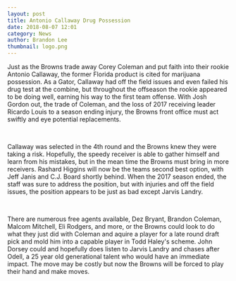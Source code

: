 ```yaml
---
layout: post
title: Antonio Callaway Drug Possession
date: 2018-08-07 12:01
category: News
author: Brandon Lee
thumbnail: logo.png
---
```


Just as the Browns trade away Corey Coleman and put faith into their rookie Antonio Callaway, the former Florida product is cited for marijuana possession. As a Gator, Callaway had off the field issues and even failed his drug test at the combine, but throughout the offseason the rookie appeared to be doing well, earning his way to the first team offense. With Josh Gordon out, the trade of Coleman, and the loss of 2017 receiving leader Ricardo Louis to a season ending injury, the Browns front office must act swiftly and eye potential replacements.

<br>

Callaway was selected in the 4th round and the Browns knew they were taking a risk. Hopefully, the speedy receiver is able to gather himself and learn from his mistakes, but in the mean time the Browns must bring in more receivers. Rashard Higgins will now be the teams second best option, with Jeff Janis and C.J. Board shortly behind. When the 2017 season ended, the staff was sure to address the position, but with injuries and off the field issues, the position appears to be just as bad except Jarvis Landry.

<br>

There are numerous free agents available, Dez Bryant, Brandon Coleman, Malcom Mitchell, Eli Rodgers, and more, or the Browns could look to do what they just did with Coleman and aquire a player for a late round draft pick and mold him into a capable player in Todd Haley's scheme. John Dorsey could and hopefully does listen to Jarvis Landry and chases after Odell, a 25 year old generational talent who would have an immediate impact. The move may be costly but now the Browns will be forced to play their hand and make moves.

